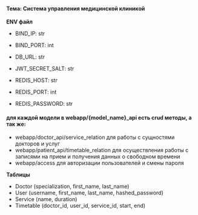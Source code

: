 #### Тема: Система управления медицинской клиникой

**ENV файл**
- BIND_IP: str
- BIND_PORT: int
- DB_URL: str
- JWT_SECRET_SALT: str

- REDIS_HOST: str
- REDIS_PORT: int
- REDIS_PASSWORD: str

#### для каждой модели в webapp/{model_name}_api есть crud методы, а так же:

- webapp/doctor_api/service_relation для работы с сущностями докторов и услуг
- webapp/patient_api/timetable_relation для осуществления работы с записями на прием и получения данных о свободном времени
- webapp/access для авторизации пользователей и смены пароля 

**Таблицы**
- Doctor (specialization, first_name, last_name)
- User (username, first_name, last_name, hashed_password)
- Service (name, duration)
- Timetable (doctor_id, user_id, service_id, start, end)